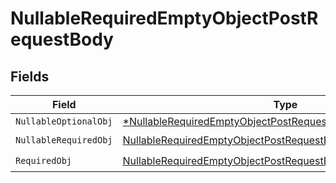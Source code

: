 # NullableRequiredEmptyObjectPostRequestBody


## Fields

| Field                                                                                                                                                      | Type                                                                                                                                                       | Required                                                                                                                                                   | Description                                                                                                                                                |
| ---------------------------------------------------------------------------------------------------------------------------------------------------------- | ---------------------------------------------------------------------------------------------------------------------------------------------------------- | ---------------------------------------------------------------------------------------------------------------------------------------------------------- | ---------------------------------------------------------------------------------------------------------------------------------------------------------- |
| `NullableOptionalObj`                                                                                                                                      | [*NullableRequiredEmptyObjectPostRequestBodyNullableOptionalObj](../../models/operations/nullablerequiredemptyobjectpostrequestbodynullableoptionalobj.md) | :heavy_minus_sign:                                                                                                                                         | N/A                                                                                                                                                        |
| `NullableRequiredObj`                                                                                                                                      | [NullableRequiredEmptyObjectPostRequestBodyNullableRequiredObj](../../models/operations/nullablerequiredemptyobjectpostrequestbodynullablerequiredobj.md)  | :heavy_check_mark:                                                                                                                                         | N/A                                                                                                                                                        |
| `RequiredObj`                                                                                                                                              | [NullableRequiredEmptyObjectPostRequestBodyRequiredObj](../../models/operations/nullablerequiredemptyobjectpostrequestbodyrequiredobj.md)                  | :heavy_check_mark:                                                                                                                                         | N/A                                                                                                                                                        |